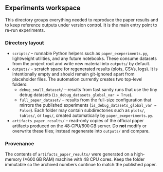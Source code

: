## Experiments workspace

This directory groups everything needed to reproduce the paper results and to keep reference outputs under version control. It is the main entry point to re-run experiments.

### Directory layout

- `scripts/` – runnable Python helpers such as `paper_exeperiments.py`, lightweight utilities, and any future notebooks. These consume datasets from the project root and write new material into `outputs/` by default.
- `outputs/` – scratch space for regenerated results (plots, CSVs, logs). It is intentionally empty and should remain git-ignored apart from placeholder files. The automation currently creates two top-level folders:
	- `debug_small_dataset/` – results from fast sanity runs that use the tiny debug datasets (`is_debug_datasets_global_var = True`).
	- `full_paper_dataset/` – results from the full-size configuration that mirrors the published experiments (`is_debug_datasets_global_var = False`).
	Each folder may contain subdirectories such as `plots/`, `tables/`, or `logs/`, created automatically by `paper_exeperiments.py`.
- `artifacts_paper_results/` – read-only copies of the official paper artifacts produced on the 48‑CPU/600 GB server. Do **not** modify or overwrite these files; instead regenerate into `outputs/` and compare.

### Provenance

The contents of `artifacts_paper_results/` were generated on a high-memory (≈600 GB RAM) machine with 48 CPU cores. Keep the folder immutable so the archived numbers continue to match the published paper.
